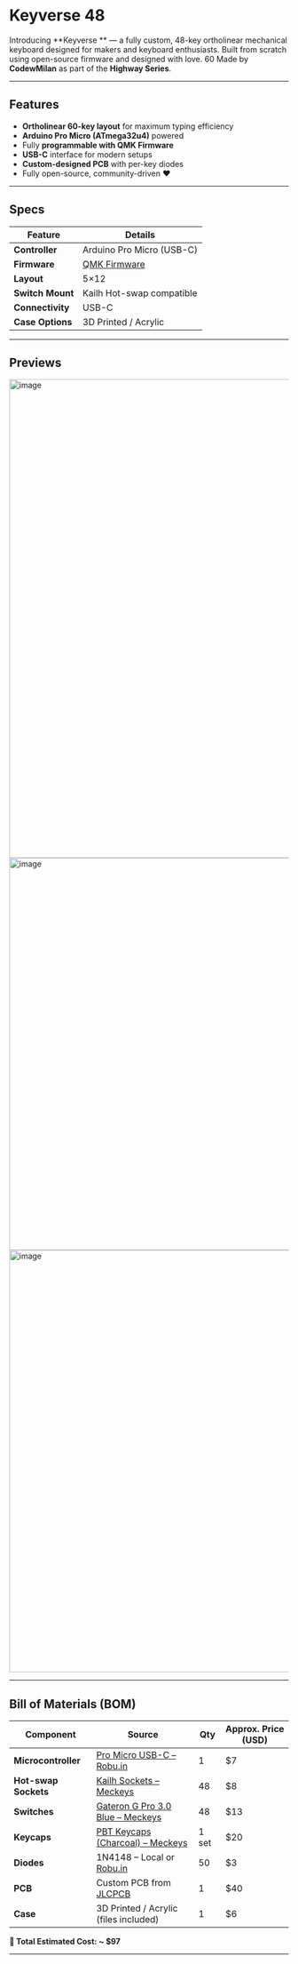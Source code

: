 # Keyverse 48

Introducing **Keyverse ** — a fully custom, 48-key ortholinear mechanical keyboard designed for makers and keyboard enthusiasts. Built from scratch using open-source firmware and designed with love.
60
Made by **CodewMilan** as part of the **Highway Series**.

---

## Features
- **Ortholinear 60-key layout** for maximum typing efficiency
- **Arduino Pro Micro (ATmega32u4)** powered
- Fully **programmable with QMK Firmware**
- **USB-C** interface for modern setups
- **Custom-designed PCB** with per-key diodes
- Fully open-source, community-driven ❤️

---

## Specs
| **Feature**         | **Details**                           |
|---------------------|---------------------------------------|
| **Controller**      | Arduino Pro Micro (USB-C)             |
| **Firmware**        | [QMK Firmware](https://qmk.fm/)       |
| **Layout**          | 5×12                     |
| **Switch Mount**    | Kailh Hot-swap compatible             |
| **Connectivity**    | USB-C                                 |
| **Case Options**    | 3D Printed / Acrylic                  |

---

## Previews
<img width="862" alt="image" src="https://github.com/user-attachments/assets/2ca611ee-d169-45ef-8f02-83483a1437ca" />


<img width="706" alt="image" src="https://github.com/user-attachments/assets/b2e29a4e-5220-4967-b3c4-cc4123e456c5" />


<img width="760" alt="image" src="https://github.com/user-attachments/assets/1043dedb-c77f-4e89-b73c-813ee89dd4d1" />



---

## Bill of Materials (BOM)

| Component            | Source                                                                                                                            | Qty  | Approx. Price (USD) |
|----------------------|-----------------------------------------------------------------------------------------------------------------------------------|------|----------------------|
| **Microcontroller**  | [Pro Micro USB-C – Robu.in](https://robu.in/product/pro-micro-type-c-microcontroller-development-board-for-arduino/?gad_source=1) | 1    | $7                   |
| **Hot-swap Sockets** | [Kailh Sockets – Meckeys](https://meckeys.com/shop/accessories/keyboard-accessories/key-switches/kailh-hot-swap-socket/)          | 48   | $8                   |
| **Switches**         | [Gateron G Pro 3.0 Blue – Meckeys](https://meckeys.com/shop/accessories/keyboard-accessories/key-switches/gateron-g-pro-3-0-switch/)| 48 | $13                  |
| **Keycaps**          | [PBT Keycaps (Charcoal) – Meckeys](https://meckeys.com/shop/accessories/keyboard-accessories/keycaps/)                            | 1 set| $20                  |
| **Diodes**           | 1N4148 – Local or [Robu.in](https://robu.in)                                                                                      | 50   | $3                   |
| **PCB**              | Custom PCB from [JLCPCB](https://jlcpcb.com)                                                                                       | 1    | $40                  |
| **Case**             | 3D Printed / Acrylic (files included)                                                                                             | 1    | $6                   |

**💸 Total Estimated Cost: ~ $97**

---
